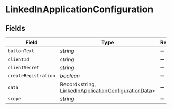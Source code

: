 # LinkedInApplicationConfiguration


## Fields

| Field                                                                                                               | Type                                                                                                                | Required                                                                                                            | Description                                                                                                         |
| ------------------------------------------------------------------------------------------------------------------- | ------------------------------------------------------------------------------------------------------------------- | ------------------------------------------------------------------------------------------------------------------- | ------------------------------------------------------------------------------------------------------------------- |
| `buttonText`                                                                                                        | *string*                                                                                                            | :heavy_minus_sign:                                                                                                  | N/A                                                                                                                 |
| `clientId`                                                                                                          | *string*                                                                                                            | :heavy_minus_sign:                                                                                                  | N/A                                                                                                                 |
| `clientSecret`                                                                                                      | *string*                                                                                                            | :heavy_minus_sign:                                                                                                  | N/A                                                                                                                 |
| `createRegistration`                                                                                                | *boolean*                                                                                                           | :heavy_minus_sign:                                                                                                  | N/A                                                                                                                 |
| `data`                                                                                                              | Record<string, [LinkedInApplicationConfigurationData](../../models/shared/linkedinapplicationconfigurationdata.md)> | :heavy_minus_sign:                                                                                                  | N/A                                                                                                                 |
| `scope`                                                                                                             | *string*                                                                                                            | :heavy_minus_sign:                                                                                                  | N/A                                                                                                                 |